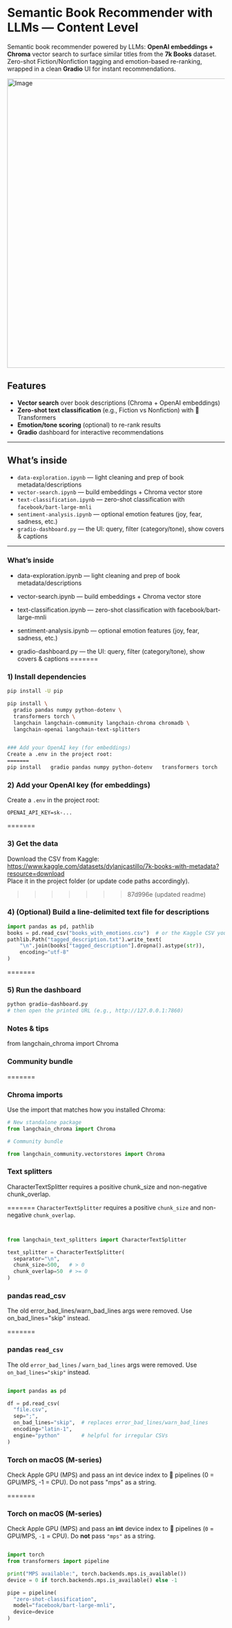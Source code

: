 # Semantic Book Recommender with LLMs — Content Level

Semantic book recommender powered by LLMs: **OpenAI embeddings + Chroma** vector search to surface similar titles from the **7k Books** dataset.  
Zero-shot Fiction/Nonfiction tagging and emotion-based re-ranking, wrapped in a clean **Gradio** UI for instant recommendations.

<img width="1459" height="668" alt="Image" src="https://github.com/user-attachments/assets/99c5877e-ead4-4a7b-a134-b92fe1cc2ae0" />


## Features

- **Vector search** over book descriptions (Chroma + OpenAI embeddings)
- **Zero-shot text classification** (e.g., Fiction vs Nonfiction) with 🤗 Transformers
- **Emotion/tone scoring** (optional) to re-rank results
- **Gradio** dashboard for interactive recommendations

---

## What’s inside

- `data-exploration.ipynb` — light cleaning and prep of book metadata/descriptions  
- `vector-search.ipynb` — build embeddings + Chroma vector store  
- `text-classification.ipynb` — zero-shot classification with `facebook/bart-large-mnli`  
- `sentiment-analysis.ipynb` — optional emotion features (joy, fear, sadness, etc.)  
- `gradio-dashboard.py` — the UI: query, filter (category/tone), show covers & captions

---


### What’s inside

* data-exploration.ipynb — light cleaning and prep of book metadata/descriptions

* vector-search.ipynb — build embeddings + Chroma vector store

* text-classification.ipynb — zero-shot classification with facebook/bart-large-mnli

* sentiment-analysis.ipynb — optional emotion features (joy, fear, sadness, etc.)

* gradio-dashboard.py — the UI: query, filter (category/tone), show covers & captions
=======



### 1) Install dependencies
```bash
pip install -U pip

pip install \
  gradio pandas numpy python-dotenv \
  transformers torch \
  langchain langchain-community langchain-chroma chromadb \
  langchain-openai langchain-text-splitters


### Add your OpenAI key (for embeddings)
Create a .env in the project root:
=======
pip install   gradio pandas numpy python-dotenv   transformers torch   langchain langchain-community langchain-chroma chromadb   langchain-openai langchain-text-splitters
```


### 2) Add your OpenAI key (for embeddings)
Create a `.env` in the project root:
```dotenv
OPENAI_API_KEY=sk-...
```


=======
### 3) Get the data
Download the CSV from Kaggle:  
https://www.kaggle.com/datasets/dylanjcastillo/7k-books-with-metadata?resource=download  
Place it in the project folder (or update code paths accordingly).
>>>>>>> 87d996e (updated readme)

### 4) (Optional) Build a line-delimited text file for descriptions
```python
import pandas as pd, pathlib
books = pd.read_csv("books_with_emotions.csv")  # or the Kaggle CSV you preprocessed
pathlib.Path("tagged_description.txt").write_text(
    "\n".join(books["tagged_description"].dropna().astype(str)),
    encoding="utf-8"
)
```
=======
### 5) Run the dashboard
```bash
python gradio-dashboard.py
# then open the printed URL (e.g., http://127.0.0.1:7860)
```


### Notes & tips

from langchain_chroma import Chroma

### Community bundle
=======
### Chroma imports
Use the import that matches how you installed Chroma:
```python
# New standalone package
from langchain_chroma import Chroma
```
```python
# Community bundle

from langchain_community.vectorstores import Chroma
```

### Text splitters

CharacterTextSplitter requires a positive chunk_size and non-negative chunk_overlap.

=======
`CharacterTextSplitter` requires a positive `chunk_size` and non-negative `chunk_overlap`.
```python


from langchain_text_splitters import CharacterTextSplitter

text_splitter = CharacterTextSplitter(
  separator="\n",
  chunk_size=500,   # > 0
  chunk_overlap=50  # >= 0
)
```

### pandas read_csv

The old error_bad_lines/warn_bad_lines args were removed. Use on_bad_lines="skip" instead.

=======
### pandas `read_csv`
The old `error_bad_lines` / `warn_bad_lines` args were removed. Use `on_bad_lines="skip"` instead.
```python

import pandas as pd

df = pd.read_csv(
  "file.csv",
  sep=";",
  on_bad_lines="skip",  # replaces error_bad_lines/warn_bad_lines
  encoding="latin-1",
  engine="python"       # helpful for irregular CSVs
)
```


### Torch on macOS (M-series)

Check Apple GPU (MPS) and pass an int device index to 🤗 pipelines (0 = GPU/MPS, -1 = CPU). Do not pass "mps" as a string.

=======
### Torch on macOS (M-series)
Check Apple GPU (MPS) and pass an **int** device index to 🤗 pipelines (`0` = GPU/MPS, `-1` = CPU). Do **not** pass `"mps"` as a string.
```python

import torch
from transformers import pipeline

print("MPS available:", torch.backends.mps.is_available())
device = 0 if torch.backends.mps.is_available() else -1

pipe = pipeline(
  "zero-shot-classification",
  model="facebook/bart-large-mnli",
  device=device
)
```
